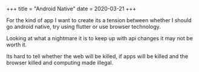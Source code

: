 +++
title = "Android Native"
date = 2020-03-21
+++

For the kind of app I want to create its a tension between whether I should go android native, try using flutter or use browser technology.

Looking at what a nightmare it is to keep up with api changes it may not be worth it.

Its hard to tell whether the web will be killed, if apps will be killed and the browser killed and computing made illegal.
